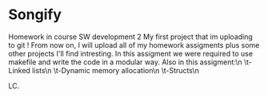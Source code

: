 # Songify
Homework in course SW development 2
My first project that im uploading to git !
From now on, I will upload all of my homework assigments plus some other projects I'll find intresting.
In this assigment we were required to use makefile and write the code in a modular way.
Also in this assigment:\n
  \t-Linked lists\n
  \t-Dynamic memory allocation\n
  \t-Structs\n

LC.
